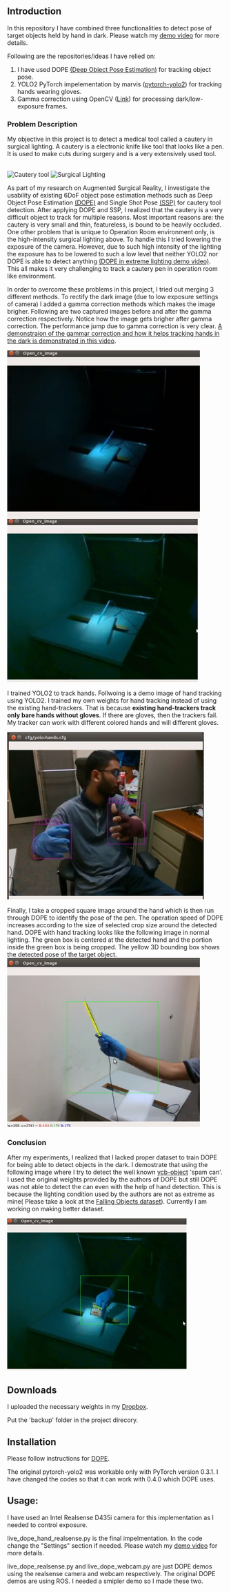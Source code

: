 ## Introduction
In this repository I have combined three functionalities to detect pose
of target objects held by hand in dark. Please watch my
[demo video](https://youtu.be/XwVy5sZZxG8) for more details.

Following are the repositories/ideas I have relied on:
1. I have used DOPE
   [(Deep Object Pose Estimation)](https://github.com/NVlabs/Deep_Object_Pose)
   for tracking object pose.
2. YOLO2 PyTorch impelementation by marvis
   ([pytorch-yolo2](https://github.com/marvis/pytorch-yolo2)) for
   tracking hands wearing gloves.
3. Gamma correction using OpenCV
   ([Link](https://www.pyimagesearch.com/2015/10/05/opencv-gamma-correction/))
   for processing dark/low-exposure frames.

### Problem Description
My objective in this project is to detect a medical tool called a
cautery in surgical lighting. A cautery is a electronic knife like tool
that looks like a pen. It is used to make cuts during surgery and is a
very extensively used tool.

<br />
<img src="https://encrypted-tbn0.gstatic.com/images?q=tbn:ANd9GcSlcHBUCwIrRFSLxGSz7Ss9m2lp9JIoPZ-uDrmKq_o9VnWj4bHqDg" alt="Cautery tool" height="200">
<img src="https://www.anesplus.com/wp-content/uploads/2018/02/live-surgical-operation.jpg" alt="Surgical Lighting" height="200">
<br />

As part of my research on Augmented Surgical Reality, I investigate the
usability of existing 6DoF object pose estimation methods such as Deep
Object Pose Estimation
[(DOPE)](https://github.com/NVlabs/Deep_Object_Pose) and Single Shot
Pose [(SSP)](https://github.com/microsoft/singleshotpose) for cautery
tool detection. After applying DOPE and SSP, I realized that the cautery
is a very difficult object to track for multiple reasons. Most important
reasons are: the cautery is very small and thin, featureless, is bound
to be heavily occluded. One other problem that is unique to Operation
Room environment only, is the high-intensity surgical lighting above. To
handle this I tried lowering the exposure of the camera. However, due to
such high intensity of the lighting the exposure has to be lowered to
such a low level that neither YOLO2 nor DOPE is able to detect anything
[(DOPE in extreme lighting demo video)](https://youtu.be/rf-Hnc4QBsk).
This all makes it very challenging to track a cautery pen in operation
room like environment.

In order to overcome these problems in this project, I tried out merging
3 different methods. To rectify the dark image (due to low exposure
settings of camera) I added a gamma correction methods which makes the
image brigher. Following are two captured images before and after the
gamma correction respectively. Notice how the image gets brigher after
gamma correction. The performance jump due to gamma correction is very
clear. [A demonstraion of the gammar correction and how
it helps tracking hands in the dark is demonstrated in this video](https://youtu.be/Khy8U_zXDC4).

![Before Gamma Correcti on](before_gamma.jpg)
![After Gamma Correction](after_gamma.jpg)
<br/>

I trained YOLO2 to track hands. Follwoing is a demo image of hand
tracking using YOLO2. I trained my own weights for hand tracking instead
of using the existing hand-trackers. That is because **existing
hand-trackers track only bare hands without gloves**. If there are
gloves, then the trackers fail. My tracker can work with different
colored hands and will different gloves.

![yolo hand demo](yolo_hand_demo.jpg)

Finally, I take a cropped square image around the hand which is then run
through DOPE to identify the pose of the pen. The operation speed of
DOPE increases according to the size of selected crop size around the
detected hand. DOPE with hand tracking looks like the following image in
normal lighting. The green box is centered at the detected hand and the
portion inside the green box is being cropped. The yellow 3D bounding
box shows the detected pose of the target object.<br/>
![Final Result](final_result_image.png) <br/>

### Conclusion
After my experiments, I realized that I lacked proper dataset to train
DOPE for being able to detect objects in the dark. I demostrate that
using the following image where I try to detect the well known
[ycb-object](http://www.ycbbenchmarks.com/object-models/) 'spam can'. I
used the original weights provided by the authors of DOPE but still DOPE
was not able to detect the can even with the help of hand detection.
This is because the lighting condition used by the authors are not as
extreme as mine( Please take a look at the
[Falling Objects dataset](https://research.nvidia.com/publication/2018-06_Falling-Things)).
Currently I am working on making better dataset.

![Final demo using Spam can](final_result_image_spam.png)

## Downloads
I uploaded the necessary weights in my
[Dropbox](https://www.dropbox.com/sh/hv44h3v1zc21a2q/AADSNSIWrtf__8yKpqZnEUC4a?dl=0).

Put the 'backup' folder in the project direcory. 

## Installation
Please follow instructions for
[DOPE](https://github.com/NVlabs/Deep_Object_Pose).

The original pytorch-yolo2 was workable only with PyTorch version 0.3.1.
I have changed the codes so that it can work with 0.4.0 which DOPE uses. 

## Usage:
I have used an Intel Realsense D435i camera for this implementation as I
needed to control exposure.

live_dope_hand_realsense.py is the final impelmentation. In the code
change the "Settings" section if needed. Please watch my
[demo video](https://youtu.be/XwVy5sZZxG8) for more details.

live_dope_realsense.py and live_dope_webcam.py are just DOPE demos using
the realsense camera and webcam respectively. The original DOPE demos
are using ROS. I needed a smipler demo so I made these two.




